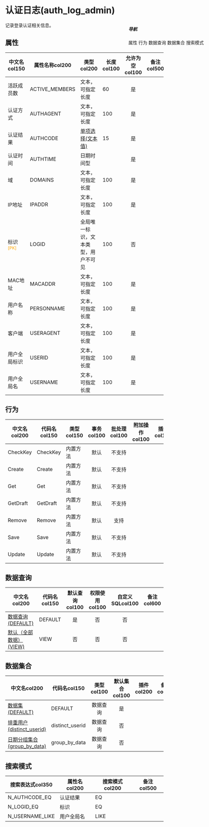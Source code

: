 # 认证日志(auth_log_admin)  <!-- {docsify-ignore-all} -->


记录登录认证相关信息。


## 属性
|    中文名col150 | 属性名称col200           | 类型col200     | 长度col100    |允许为空col100    |  备注col500  |
| --------   |------------| -----  | -----  | :----: | -------- |
|活跃成员数|ACTIVE_MEMBERS|文本，可指定长度|60|是||
|认证方式|AUTHAGENT|文本，可指定长度|100|是||
|认证结果|AUTHCODE|[单项选择(文本值)](index/dictionary_index#AuthCode "登录结果")|15|是||
|认证时间|AUTHTIME|日期时间型||是||
|域|DOMAINS|文本，可指定长度|100|是||
|IP地址|IPADDR|文本，可指定长度|100|是||
|标识<sup class="footnote-symbol"><font color=orange>[PK]</font></sup>|LOGID|全局唯一标识，文本类型，用户不可见|100|否||
|MAC地址|MACADDR|文本，可指定长度|100|是||
|用户名称|PERSONNAME|文本，可指定长度|100|是||
|客户端|USERAGENT|文本，可指定长度|100|是||
|用户全局标识|USERID|文本，可指定长度|100|是||
|用户全局名|USERNAME|文本，可指定长度|100|是||


## 行为
| 中文名col200    | 代码名col150    | 类型col150    | 事务col100   | 批处理col100   | 附加操作col100  | 插件col150    |  备注col300  |
| -------- |---------- |----------- |:----:|:----:|---------| ----- | ----- |
|CheckKey|CheckKey|内置方法|默认|不支持||||
|Create|Create|内置方法|默认|不支持||||
|Get|Get|内置方法|默认|不支持||||
|GetDraft|GetDraft|内置方法|默认|不支持||||
|Remove|Remove|内置方法|默认|支持||||
|Save|Save|内置方法|默认|不支持||||
|Update|Update|内置方法|默认|不支持||||

## 数据查询
| 中文名col200    | 代码名col150    | 默认查询col100 | 权限使用col100 | 自定义SQLcol100 |  备注col600|
| --------  | --------   | :----:  |:----:  | :----:  |----- |
|[数据查询(DEFAULT)](module/ebsx/auth_log_admin/query/Default)|DEFAULT|是|否 |否 ||
|[默认（全部数据）(VIEW)](module/ebsx/auth_log_admin/query/View)|VIEW|否|否 |否 ||

## 数据集合
| 中文名col200  | 代码名col150  | 类型col100 | 默认集合col100 |   插件col200|   备注col500|
| --------  | --------   | :----:   | :----:   | ----- |----- |
|[数据集(DEFAULT)](module/ebsx/auth_log_admin/dataset/Default)|DEFAULT|数据查询|是|||
|[排重用户(distinct_userid)](module/ebsx/auth_log_admin/dataset/distinct_userid)|distinct_userid|数据查询|否|||
|[日期分组集合(group_by_data)](module/ebsx/auth_log_admin/dataset/group_by_data)|group_by_data|数据查询|否|||

## 搜索模式
|   搜索表达式col350   |    属性名col200    |    搜索模式col200        |备注col500  |
| -------- |------------|------------|------|
|N_AUTHCODE_EQ|认证结果|EQ||
|N_LOGID_EQ|标识|EQ||
|N_USERNAME_LIKE|用户全局名|LIKE||

<div style="display: block; overflow: hidden; position: fixed; top: 140px; right: 100px;">

##### 导航
<el-anchor >
<el-anchor-link :href="`#/module/ebsx/auth_log_admin?id=属性`">
  属性
</el-anchor-link>
<el-anchor-link :href="`#/module/ebsx/auth_log_admin?id=行为`">
  行为
</el-anchor-link>
<el-anchor-link :href="`#/module/ebsx/auth_log_admin?id=数据查询`">
  数据查询
</el-anchor-link>
<el-anchor-link :href="`#/module/ebsx/auth_log_admin?id=数据集合`">
  数据集合
</el-anchor-link>
<el-anchor-link :href="`#/module/ebsx/auth_log_admin?id=搜索模式`">
  搜索模式
</el-anchor-link>
</el-anchor>
</div>

<script>
 const { createApp } = Vue
  createApp({
    data() {
      return {



      }
    },
    methods: {
    }
  }).use(ElementPlus).mount('#app')
</script>